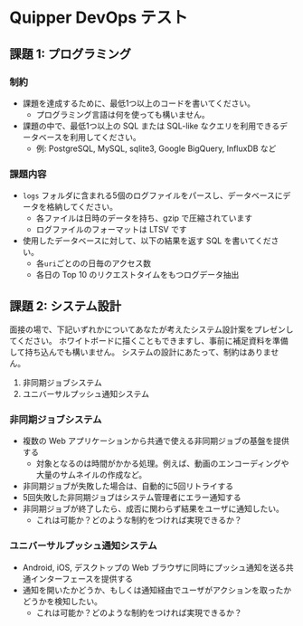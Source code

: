 # Quipper DevOps テスト

## 課題 1: プログラミング

### 制約

- 課題を達成するために、最低1つ以上のコードを書いてください。
  - プログラミング言語は何を使っても構いません。
- 課題の中で、最低1つ以上の SQL または SQL-like なクエリを利用できるデータベースを利用してください。
  - 例: PostgreSQL, MySQL, sqlite3, Google BigQuery, InfluxDB など

### 課題内容

- `logs` フォルダに含まれる5個のログファイルをパースし、データベースにデータを格納してください。
  - 各ファイルは日時のデータを持ち、gzip で圧縮されています
  - ログファイルのフォーマットは LTSV です
- 使用したデータベースに対して、以下の結果を返す SQL を書いてください。
  - 各`uri`ごとのの日毎のアクセス数
  - 各日の Top 10 のリクエストタイムをもつログデータ抽出

## 課題 2: システム設計

面接の場で、下記いずれかについてあなたが考えたシステム設計案をプレゼンしてください。
ホワイトボードに描くこともできますし、事前に補足資料を準備して持ち込んでも構いません。
システムの設計にあたって、制約はありません。

1. 非同期ジョブシステム
2. ユニバーサルプッシュ通知システム

### 非同期ジョブシステム

- 複数の Web アプリケーションから共通で使える非同期ジョブの基盤を提供する
  - 対象となるのは時間がかかる処理。例えば、動画のエンコーディングや大量のサムネイルの作成など。
- 非同期ジョブが失敗した場合は、自動的に5回リトライする
- 5回失敗した非同期ジョブはシステム管理者にエラー通知する
- 非同期ジョブが終了したら、成否に関わらず結果をユーザに通知したい。
  - これは可能か？どのような制約をつければ実現できるか？

### ユニバーサルプッシュ通知システム

- Android, iOS, デスクトップの Web ブラウザに同時にプッシュ通知を送る共通インターフェースを提供する
- 通知を開いたかどうか、もしくは通知経由でユーザがアクションを取ったかどうかを検知したい。
  - これは可能か？どのような制約をつければ実現できるか？
